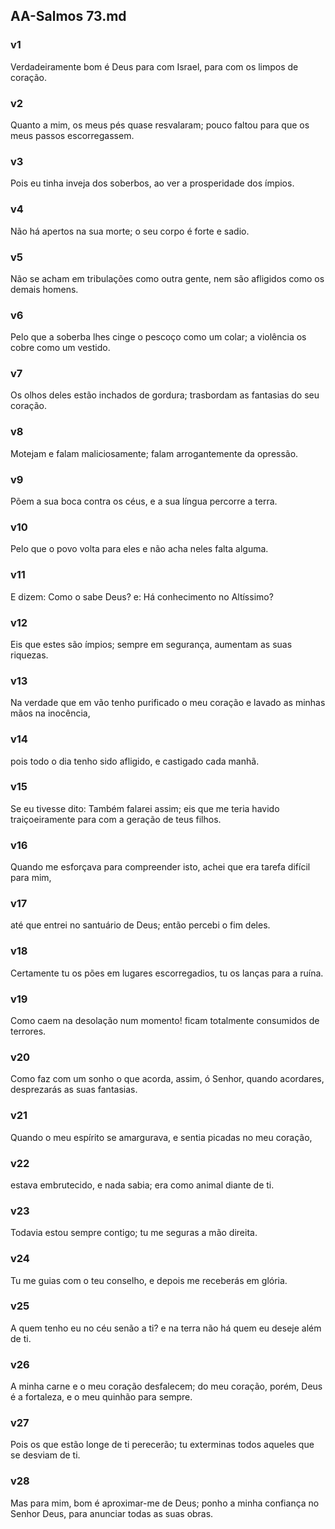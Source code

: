 ## AA-Salmos 73.md
### v1
 Verdadeiramente bom é Deus para com Israel, para com os limpos de coração.
### v2
 Quanto a mim, os meus pés quase resvalaram; pouco faltou para que os meus passos escorregassem.
### v3
 Pois eu tinha inveja dos soberbos, ao ver a prosperidade dos ímpios.
### v4
 Não há apertos na sua morte; o seu corpo é forte e sadio.
### v5
 Não se acham em tribulações como outra gente, nem são afligidos como os demais homens.
### v6
 Pelo que a soberba lhes cinge o pescoço como um colar; a violência os cobre como um vestido.
### v7
 Os olhos deles estão inchados de gordura; trasbordam as fantasias do seu coração.
### v8
 Motejam e falam maliciosamente; falam arrogantemente da opressão.
### v9
 Põem a sua boca contra os céus, e a sua língua percorre a terra.
### v10
 Pelo que o povo volta para eles e não acha neles falta alguma.
### v11
 E dizem: Como o sabe Deus? e: Há conhecimento no Altíssimo?
### v12
 Eis que estes são ímpios; sempre em segurança, aumentam as suas riquezas.
### v13
 Na verdade que em vão tenho purificado o meu coração e lavado as minhas mãos na inocência,
### v14
 pois todo o dia tenho sido afligido, e castigado cada manhã.
### v15
 Se eu tivesse dito: Também falarei assim; eis que me teria havido traiçoeiramente para com a geração de teus filhos.
### v16
 Quando me esforçava para compreender isto, achei que era tarefa difícil para mim,
### v17
 até que entrei no santuário de Deus; então percebi o fim deles.
### v18
 Certamente tu os pões em lugares escorregadios, tu os lanças para a ruína.
### v19
 Como caem na desolação num momento! ficam totalmente consumidos de terrores.
### v20
 Como faz com um sonho o que acorda, assim, ó Senhor, quando acordares, desprezarás as suas fantasias.
### v21
 Quando o meu espírito se amargurava, e sentia picadas no meu coração,
### v22
 estava embrutecido, e nada sabia; era como animal diante de ti.
### v23
 Todavia estou sempre contigo; tu me seguras a mão direita.
### v24
 Tu me guias com o teu conselho, e depois me receberás em glória.
### v25
 A quem tenho eu no céu senão a ti? e na terra não há quem eu deseje além de ti.
### v26
 A minha carne e o meu coração desfalecem; do meu coração, porém, Deus é a fortaleza, e o meu quinhão para sempre.
### v27
 Pois os que estão longe de ti perecerão; tu exterminas todos aqueles que se desviam de ti.
### v28
 Mas para mim, bom é aproximar-me de Deus; ponho a minha confiança no Senhor Deus, para anunciar todas as suas obras.
